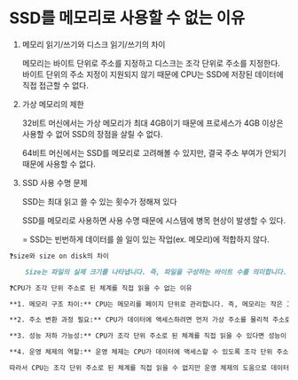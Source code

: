 # SSD를 메모리로 사용할 수 없는 이유

1. 메모리 읽기/쓰기와 디스크 읽기/쓰기의 차이

    메모리는 바이트 단위로 주소를 지정하고 디스크는 조각 단위로 주소를 지정한다. 바이트 단위의 주소 지정이 지원되지 않기 때문에 CPU는 SSD에 저장된 데이터에 직접 접근할 수 없다.

2. 가상 메모리의 제한

    32비트 머신에서는 가상 메모리가 최대 4GB이기 때문에 프로세스가 4GB 이상은 사용할 수 없어 SSD의 장점을 살릴 수 없다.

    64비트 머신에서는 SSD를 메모리로 고려해볼 수 있지만, 결국 주소 부여가 안되기 때문에 사용할 수 없다.

3. SSD 사용 수명 문제

    SSD는 최대 읽고 쓸 수 있는 횟수가 정해져 있다

    SSD를 메모리로 사용하면 사용 수명 때문에 시스템에 병목 현상이 발생할 수 있다.

    = SSD는 빈번하게 데이터를 쓸 일이 있는 작업(ex. 메모리)에 적합하지 않다.

```markdown
❓size와 size on disk의 차이

    Size는 파일의 실제 크기를 나타냅니다. 즉, 파일을 구성하는 바이트 수를 의미합니다. Size on disk는 파일이 실제로 디스크에 차지하는 공간량을 나타냅니다. 파일 시스템은 파일을 저장할 때 여러 개의 블록으로 나누어 저장합니다. 블록은 디스크의 최소 할당 단위입니다. 일반적으로 블록 크기는 4KB 또는 8KB입니다. 파일의 크기가 블록 크기의 배수로 딱 맞아 떨어지지 않으면 마지막 블록은 일부만 사용하게 됩니다.
```

```markdown
❓CPU가 조각 단위 주소로 된 체계를 직접 읽을 수 없는 이유

**1. 메모리 구조 차이:** CPU는 메모리를 페이지 단위로 관리합니다. 즉, 메모리는 작은 고정 크기의 페이지로 나뉘며 각 페이지는 고유한 페이지 테이블 항목(PTE)으로 참조됩니다. 반면에 하드 디스크 드라이브와 같은 저장 장치는 데이터를 조각 단위로 저장하며 각 조각은 고유한 조각 단위 주소를 가지고 있습니다. 이러한 구조적 차이는 CPU가 조각 단위 주소를 직접 해석하는 것을 어렵게 만듭니다.

**2. 주소 변환 과정 필요:** CPU가 데이터에 액세스하려면 먼저 가상 주소를 물리적 주소로 변환해야 합니다. 가상 주소는 프로그램에서 사용하는 주소이고 물리적 주소는 메모리에서 실제 데이터가 저장되는 위치를 나타냅니다. 페이지 테이블은 이러한 변환을 수행하는 데 사용됩니다. 조각 단위 주소 체계에서는 페이지 테이블이 없기 때문에 CPU가 가상 주소를 물리적 주소로 변환하는 데 어려움을 겪습니다.

**3. 성능 저하 가능성:** CPU가 조각 단위 주소로 된 체계를 직접 읽을 수 있다면 성능이 저하될 수 있습니다. 왜냐하면 CPU는 각 조각에 대한 PTE를 찾아야 하고 이는 추가적인 오버헤드를 발생시키기 때문입니다. 페이지 단위 주소 체계에서는 각 페이지에 대한 PTE만 필요하기 때문에 성능이 더 효율적입니다.

**4. 운영 체제의 역할:** 운영 체제는 CPU가 데이터에 액세스할 수 있도록 조각 단위 주소 체계를 추상화하는 역할을 합니다. 운영 체제는 파일 시스템 드라이버를 사용하여 데이터를 페이지로 조직하고 페이지 테이블을 유지 관리합니다. CPU는 운영 체제가 제공하는 API를 사용하여 데이터에 액세스하고, 운영 체제는 필요한 주소 변환을 수행합니다.

따라서 CPU는 조각 단위 주소로 된 체계를 직접 읽을 수 없지만 운영 체제의 도움으로 데이터에 액세스할 수 있습니다.
```
